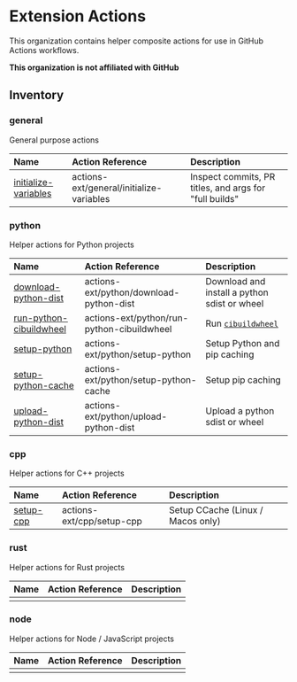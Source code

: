 # Extension Actions

This organization contains helper composite actions for use in GitHub Actions workflows. 

**This organization is not affiliated with GitHub**

## Inventory

### general
General purpose actions

| Name | Action Reference | Description |
|:-----|:-----------------|:------------|
| [initialize-variables](https://github.com/actions-ext/general/tree/main/initialize-variables) | actions-ext/general/initialize-variables | Inspect commits, PR titles, and args for "full builds" |

### python
Helper actions for Python projects

| Name | Action Reference | Description |
|:-----|:-----------------|:------------|
| [download-python-dist](https://github.com/actions-ext/python/tree/main/download-python-dist) | actions-ext/python/download-python-dist | Download and install a python sdist or wheel |
| [run-python-cibuildwheel](https://github.com/actions-ext/python/tree/main/run-python-cibuildwheel) | actions-ext/python/run-python-cibuildwheel | Run [`cibuildwheel`](https://cibuildwheel.readthedocs.io/en/stable/) |
| [setup-python](https://github.com/actions-ext/python/tree/main/setup-python) | actions-ext/python/setup-python | Setup Python and pip caching |
| [setup-python-cache](https://github.com/actions-ext/python/tree/main/setup-python-cache) | actions-ext/python/setup-python-cache | Setup pip caching |
| [upload-python-dist](https://github.com/actions-ext/python/tree/main/upload-python-dist) | actions-ext/python/upload-python-dist | Upload a python sdist or wheel |

### cpp
Helper actions for C++ projects

| Name | Action Reference | Description |
|:-----|:-----------------|:------------|
| [setup-cpp](https://github.com/actions-ext/cpp/tree/main/setup-cpp) | actions-ext/cpp/setup-cpp | Setup CCache (Linux / Macos only) |

### rust
Helper actions for Rust projects

| Name | Action Reference | Description |
|:-----|:-----------------|:------------|
| | | |

### node
Helper actions for Node / JavaScript projects

| Name | Action Reference | Description |
|:-----|:-----------------|:------------|
| | | |
